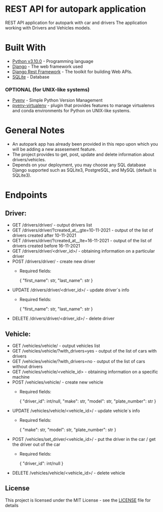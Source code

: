 
# REST API for autopark application

REST API application for autopark with car and drivers
The application working with Drivers and Vehicles models.

# Built With
* [Python v3.10.0](https://www.python.org/) - Programming language
* [Django](https://www.djangoproject.com/) - The web framework used
* [Django Rest Framework](https://www.django-rest-framework.org/) - The toolkit for building Web APIs.
* [SQLite](https://sqlite.org/index.html) - Database
### OPTIONAL (for UNIX-like systems)
* [Pyenv](https://github.com/pyenv/pyenv) - Simple Python Version Management
* [pyenv-virtualenv](https://github.com/pyenv/pyenv-virtualenv) - plugin that provides features to manage virtualenvs and conda environments for Python on UNIX-like systems.

# General Notes
+ An autopark app has already been provided in this repo upon which you will be adding a new assesement feature.
+ The project provides to get, post, update and delete information about drivers/vehicles.
+ Depends on your deployment, you may choose any SQL database Django supported such as SQLite3, PostgreSQL, and MySQL (default is SQLite3).


# Endpoints

## Driver:
+ GET /drivers/driver/ - output drivers list
+ GET /drivers/driver/?created_at__gte=10-11-2021 - output of the list of drivers created after 10-11-2021
+ GET /drivers/driver/?created_at__lte=16-11-2021 - output of the list of drivers created before 16-11-2021
+ GET /drivers/driver/<driver_id>/ - obtaining information on a particular driver
+ POST /drivers/driver/ - create new driver
  + Required fields:


    {
        "first_name": str,
        "last_name": str
    }
+ UPDATE /drivers/driver/<driver_id>/ - update driver`s info
  + Required fields:


    {
        "first_name": str,
        "last_name": str
    }
+ DELETE /drivers/driver/<driver_id>/ - delete driver

## Vehicle:
+ GET /vehicles/vehicle/ - output vehicles list
+ GET /vehicles/vehicle/?with_drivers=yes - output of the list of cars with drivers
+ GET /vehicles/vehicle/?with_drivers=no - output of the list of cars without drivers
+ GET /vehicles/vehicle/<vehicle_id> - obtaining information on a specific machine
+ POST /vehicles/vehicle/ - create new vehicle
  + Required fields:


    {
        "driver_id": int/null,
        "make": str,
        "model": str,
        "plate_number": str
    }
+ UPDATE /vehicles/vehicle/<vehicle_id>/ - update vehicle`s info
  + Required fields:


    {
        "make": str,
        "model": str,
        "plate_number": str
    }
+ POST /vehicles/set_driver/<vehicle_id>/ - put the driver in the car / get the driver out of the car
  + Required fields:


    {
        "driver_id": int/null
    }
+ DELETE /vehicles/vehicle/<vehicle_id>/ - delete vehicle

## License
This project is licensed under the MIT License - see the [LICENSE](LICENSE.md) file for details
